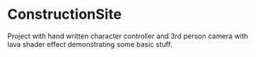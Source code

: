 # ConstructionSite
Project with hand written character controller and 3rd person camera with lava shader effect demonstrating some basic stuff.
